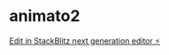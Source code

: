 # animato2

[Edit in StackBlitz next generation editor ⚡️](https://stackblitz.com/~/github.com/hjay3/animato2)